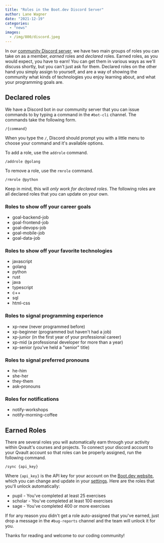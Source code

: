 ```yaml
---
title: "Roles in the Boot.dev Discord Server"
author: Lane Wagner
date: "2021-12-19"
categories: 
  - "news"
images:
  - /img/800/discord.jpeg
---
```


In our [community Discord server](https://discord.gg/EEkFwbv), we have two main groups of roles you can take on as a member, _earned_ roles and _declared_ roles. Earned roles, as you would expect, you have to earn! You can get them in various ways as we'll discuss shortly, but you can't just ask for them. Declared roles on the other hand you simply assign to yourself, and are a way of showing the community what kinds of technologies you enjoy learning about, and what your programming goals are.

## Declared roles

We have a Discord bot in our community server that you can issue commands to by typing a command in the `#bot-cli` channel. The commands take the following form.

```
/{command}
```

When you type the `/`, Discord should prompt you with a little menu to choose your command and it's available options.

To add a role, use the `addrole` command.

```
/addrole @golang
```

To remove a role, use the `rmrole` command.

```
/rmrole @python
```

Keep in mind, this will _only work for declared roles_. The following roles are all declared roles that you can update on your own.

### Roles to show off your career goals

- goal-backend-job
- goal-frontend-job
- goal-devops-job
- goal-mobile-job
- goal-data-job

### Roles to show off your favorite technologies

- javascript
- golang
- python
- rust
- java
- typescript
- c++
- sql
- html-css

### Roles to signal programming experience

- xp-new (never programmed before)
- xp-beginner (programmed but haven't had a job)
- xp-junior (in the first year of your professional career)
- xp-mid (a professional developer for more than a year)
- xp-senior (you've held a "senior" title)

### Roles to signal preferred pronouns

- he-him
- she-her
- they-them
- ask-pronouns

### Roles for notifications

- notify-workshops
- notify-morning-coffee

## Earned Roles

There are several roles you will automatically earn through your activity within Qvault's courses and projects. To connect your discord account to your Qvault account so that roles can be properly assigned, run the following command.

```
/sync {api_key}
```

Where `{api_key}` is the API key for your account on the [Boot.dev website](https://boot.dev/), which you can change and update in your [settings](https://boot.dev/dashboard/settings). Here are the roles that you'll unlock automatically:

- pupil - You've completed at least 25 exercises
- scholar - You've completed at least 100 exercises
- sage - You've completed 400 or more exercises

If for any reason you didn't get a role auto-assigned that you've earned, just drop a message in the `#bug-reports` channel and the team will unlock it for you.

Thanks for reading and welcome to our coding community!
